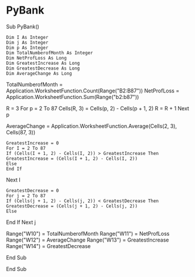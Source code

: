 # PyBank
Sub PyBank()

    Dim I As Integer
    Dim j As Integer
    Dim p As Integer
    Dim TotalNumberofMonth As Integer
    Dim NetProfLoss As Long
    Dim GreatestIncrease As Long
    Dim GreatestDecrease As Long
    Dim AverageChange As Long

TotalNumberofMonth = Application.WorksheetFunction.Count(Range("B2:B87"))
NetProfLoss = Application.WorksheetFunction.Sum(Range("b2:b87"))

R = 3
For p = 2 To 87
    Cells(R, 3) = Cells(p, 2) - Cells(p + 1, 2)
    R = R + 1
    Next p
 
 AverageChange = Application.WorksheetFunction.Average(Cells(2, 3), Cells(87, 3))
 
    
    GreatestIncrease = 0
    For I = 2 To 87
    If (Cells(I + 1, 2) - Cells(I, 2)) > GreatestIncrease Then
    GreatestIncrease = (Cells(I + 1, 2) - Cells(I, 2))
    Else
    End If
Next I

    GreatestDecrease = 0
    For j = 2 To 87
    If (Cells(j + 1, 2) - Cells(j, 2)) < GreatestDecrease Then
    GreatestDecrease = (Cells(j + 1, 2) - Cells(j, 2))
    Else
End If
Next j
   
Range("W10") = TotalNumberofMonth
Range("W11") = NetProfLoss
Range("W12") = AverageChange
Range("W13") = GreatestIncrease
Range("W14") = GreatestDecrease

End Sub

End Sub
